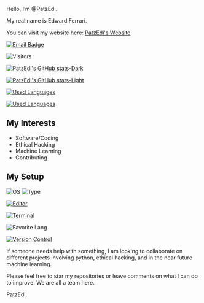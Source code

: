 
Hello, I’m @PatzEdi.

My real name is Edward Ferrari.

You can visit my website here: [PatzEdi's Website](https://patzedi.github.io)

[![Email Badge](https://img.shields.io/badge/Gmail-Contact_Patzedi-green?style=flat-square&logo=gmail&logoColor=FFFFFF&labelColor=3A3B3C&color=f54a33)](mailto:patzedigithub@gmail.com)

![Visitors](https://api.visitorbadge.io/api/visitors?path=https%3A%2F%2Fgithub.com%2FPatzEdi%2Fprofile-visitors&label=Visitors%20Today&countColor=%23ba68c8&style=flat-square)

[![PatzEdi's GitHub stats-Dark](https://github-readme-stats.vercel.app/api?username=patzedi&show_icons=true&theme=dark#gh-dark-mode-only)](https://github.com/anuraghazra/github-readme-stats#gh-dark-mode-only)

[![PatzEdi's GitHub stats-Light](https://github-readme-stats.vercel.app/api?username=patzedi&show_icons=true&theme=default#gh-light-mode-only)](https://github.com/anuraghazra/github-readme-stats#gh-light-mode-only)

[![Used Languages](https://github-readme-stats.vercel.app/api/top-langs/?username=patzedi&layout=compact&theme=dark#gh-dark-mode-only)](https://github.com/anuraghazra/github-readme-stats)

[![Used Languages](https://github-readme-stats.vercel.app/api/top-langs/?username=patzedi&layout=compact&theme=default#gh-light-mode-only)](https://github.com/anuraghazra/github-readme-stats)

## **My Interests**
  - Software/Coding
  - Ethical Hacking
  - Machine Learning
  - Contributing
  
## My Setup
  ![OS](https://img.shields.io/badge/OS-Mac_OS-green?style=flat-square&logo=apple&logoColor=FFFFFF&labelColor=3A3B3C&color=purple)
  ![Type](https://img.shields.io/badge/apple%20silicon-333333?style=flat-square&logo=apple&logoColor=white)

  [![Editor](https://img.shields.io/badge/Editor-VS_Code-green?style=flat-square&logo=visual%20studio%20code&logoColor=FFFFFF&labelColor=3A3B3C&color=blue)](https://code.visualstudio.com/)

  [![Terminal](https://img.shields.io/badge/Terminal-iTerm2-green?style=flat-square&logo=iterm2&logoColor=FFFFFF&labelColor=3A3B3C&color=48c246)](https://iterm2.com/)

  ![Favorite Lang](https://img.shields.io/badge/Fav._Lang-Python-green?style=flat-square&logo=python&logoColor=FFFFFF&labelColor=blue&color=FFD43B)

  [![Version Control](https://img.shields.io/badge/Version_Control-Git-green?style=flat-square&logo=git&logoColor=FFFFFF&labelColor=3A3B3C&color=E44C30)](https://git-scm.com/)

If someone needs help with something, I am looking to collaborate on different projects involving python, ethical hacking, and in the near future machine learning.

Please feel free to star my repositories or leave comments on what I can do to improve. We are all a team here.

PatzEdi.